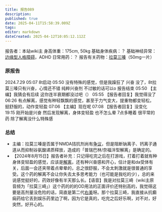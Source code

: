 ```yaml
---
title: 报告089
description: 
published: true
date: 2025-04-11T15:58:39.009Z
tags: 
editor: markdown
dateCreated: 2025-04-12T10:05:12.112Z
---
```


报告者：本站wiki主
身高体重：175cm, 50kg
基础身体疾病：？
基础神经异常：[边缘型人格障碍](/BPD/)，ADHD
日常用药：？
报告有关药物：[拉莫三嗪](/LTG/)（50mg一片）

### 原报告
2024.7.29
05:07 8t启动
05:50 没有特殊的感觉，但是我躁狂了 兴奋 没了，8t拉莫三嗪只有兴奋，心情还不错 纯粹兴奋剂 不过敏的话可以o 报告结束
05:50 【主编】我猜会有后续 这你连半衰期都没过吧（）
05:55 【报告者回复】我觉得没了
06:26 有点解离，感觉有种轻飘飘的感觉，甚至于力气变大，提重物都变轻松，挺舒服的，动作变轻盈
07:06 【主编】现在呢
07:08 【报告者回复】没变化
19:15 刚开始是兴奋 然后发现解离，身体变轻盈 也不怎么晕 7点多睡着 很平常的药 除了解离没什么特殊感

### 总结
- 主编：拉莫三嗪是否属于NMDA拮抗剂尚有[争议](/NMDA%E6%8A%97%E6%8A%91%E9%83%81/#%E5%B7%B2%E4%B8%8A%E5%B8%82)，但是阻断钠离子、钙离子通道从而抑制谷氨酸递质释放，造成的「普瑞巴林/奈福泮型解离」是确定的。
- 【2024年8月15日】报告者补充：只记得吃完之后在打游戏，打着打着就有种身体变轻盈的感觉，应该是[解离](/%E8%A7%A3%E7%A6%BB/)，还有种兴奋感和开心，估计是和da受体有关，后面一会还夹带着点晕晕的，总之很舒服，不会太刺激就是很普通的享受。这个药的解离不会让你失去太多思考能力（也可能是我吃的少），总的来说感觉挺好的，药效好像有半天那么长。【语音】我是对拉莫三崎（wiki主原音频为「拉莫三崎」）这个药的的的OD用法的正面评价还特别高的，我觉得这要是高剂量没危险的话，简直是第二代[右美](/DXM/)呀。那个拉莫三崎，我直接从抗癫痫药给它丢到娱乐药里边了啊，因为它是真的，吃完之后好乐啊，对不对，好突然，好开心的。
